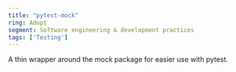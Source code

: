 ```yaml
---
title: "pytest-mock"
ring: Adopt
segment: Software engineering & development practices
tags: ['Testing']
---
```

A thin wrapper around the mock package for easier use with pytest.
